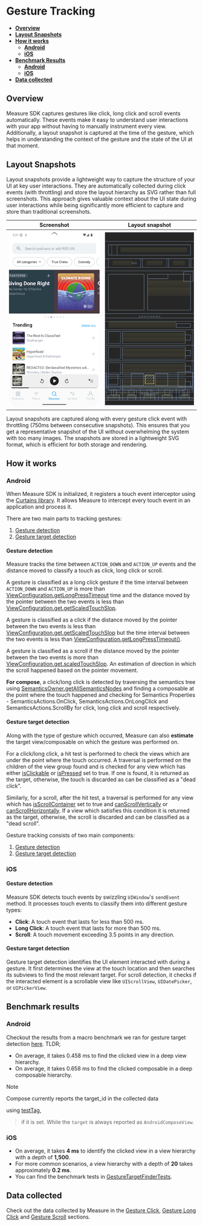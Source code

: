 # Gesture Tracking

* [**Overview**](#overview)
* [**Layout Snapshots**](#layout-snapshots)
* [**How it works**](#how-it-works)
    * [**Android**](#android)
    * [**iOS**](#ios)
* [**Benchmark Results**](#benchmark-results)
    * [**Android**](#android-1)
    * [**iOS**](#ios-1)
* [**Data collected**](#data-collected)

## Overview

Measure SDK captures gestures like click, long click and scroll events automatically. These events make it easy to
understand user interactions with your app without having to manually instrument every view. Additionally,
a layout snapshot is captured at the time of the gesture, which helps in understanding the context of the gesture
and the state of the UI at that moment.

## Layout Snapshots

Layout snapshots provide a lightweight way to capture the structure of your UI at key user interactions.
They are automatically collected during click events (with throttling) and store the layout hierarchy as SVG rather than
full screenshots.
This approach gives valuable context about the UI state during user interactions while being significantly more
efficient to capture and store than traditional screenshots.

| Screenshot                                           | Layout snapshot                                |
|------------------------------------------------------|------------------------------------------------|
| ![Screenshot](assets/layout-snapshot-screenshot.png) | ![Layout Snapshot](assets/layout-snapshot.png) |

Layout snapshots are captured along with every gesture click event with throttling (750ms between consecutive
snapshots). This ensures that you get a representative snapshot of the UI without overwhelming the system with too many
images. The snapshots are stored in a lightweight SVG format, which is efficient for both storage and rendering.

## How it works

### Android

When Measure SDK is initialized, it registers a touch event interceptor using
the [Curtains library](https://github.com/square/curtains?tab=readme-ov-file#curtainskt). It allows Measure to
intercept every touch event in an application and process it.

There are two main parts to tracking gestures:

1. [Gesture detection](#gesture-detection)
2. [Gesture target detection](#gesture-target-detection)

#### Gesture detection

Measure tracks the time between `ACTION_DOWN` and `ACTION_UP` events and the distance moved to classify a touch as
click, long click or scroll.

A gesture is classified as a long click gesture if the time interval between `ACTION_DOWN` and `ACTION_UP` is more
than [ViewConfiguration.getLongPressTimeout](https://developer.android.com/reference/android/view/ViewConfiguration#getLongPressTimeout())
time and the distance moved by the pointer between the two events is
less
than [ViewConfiguration.get.getScaledTouchSlop](https://developer.android.com/reference/android/view/ViewConfiguration#getScaledTouchSlop()).

A gesture is classified as a click if the distance moved by the pointer between the two events is
less
than [ViewConfiguration.get.getScaledTouchSlop](https://developer.android.com/reference/android/view/ViewConfiguration#getScaledTouchSlop())
but the time interval between the two events is less
than [ViewConfiguration.getLongPressTimeout()](https://developer.android.com/reference/android/view/ViewConfiguration#getLongPressTimeout()).

A gesture is classified as a scroll if the distance moved by the pointer between the two events is more than
[ViewConfiguration.get.scaledTouchSlop](https://developer.android.com/reference/android/view/ViewConfiguration#getScaledTouchSlop()).
An estimation of direction in which the scroll happened based on the pointer movement.

**For compose**, a click/long click is detected by traversing the semantics tree
using [SemanticsOwner.getAllSemanticsNodes](https://developer.android.com/reference/kotlin/androidx/compose/ui/semantics/SemanticsOwner#(androidx.compose.ui.semantics.SemanticsOwner).getAllSemanticsNodes(kotlin.Boolean,kotlin.Boolean))
and finding a composable at the point where the touch happened and checking for Semantics Properties -
SemanticsActions.OnClick, SemanticsActions.OnLongClick and SemanticsActions.ScrollBy
for click, long click and scroll respectively.

#### Gesture target detection

Along with the type of gesture which occurred, Measure can also **estimate** the target view/composable on which the
gesture was performed on.

For a click/long click, a hit test is performed to check the views which are under the point where the touch occurred. A
traversal is performed on the children of the view group found and is checked for any view which has
either [isClickable](https://developer.android.com/reference/android/view/View#isClickable())
or [isPressed](https://developer.android.com/reference/android/view/View#isPressed()) set to true. If one is found, it
is returned as the target, otherwise, the touch is discarded as can be classified as a "dead click".

Similarly, for a scroll, after the hit test, a traversal is performed for any view which
has [isScrollContainer](https://developer.android.com/reference/android/view/View#isScrollContainer()) set to
true and [canScrollVertically](https://developer.android.com/reference/android/view/View#canScrollVertically(int))
or [canScrollHorizontally](https://developer.android.com/reference/android/view/View#canScrollHorizontally(int)). If a
view which satisfies this condition it is returned as the target, otherwise, the scroll is discarded and can be
classified as a "dead scroll".

Gesture tracking consists of two main components:

1. [Gesture detection](#gesture-detection)
2. [Gesture target detection](#gesture-target-detection)

### iOS

#### Gesture detection

Measure SDK detects touch events by swizzling `UIWindow`'s `sendEvent` method. It processes touch events to classify
them into different gesture types:

- **Click**: A touch event that lasts for less than 500 ms.
- **Long Click**: A touch event that lasts for more than 500 ms.
- **Scroll**: A touch movement exceeding 3.5 points in any direction.

#### Gesture target detection

Gesture target detection identifies the UI element interacted with during a gesture. It first determines the view at the
touch location and then searches its subviews to find the most relevant target. For scroll detection, it checks if the
interacted element is a scrollable view like `UIScrollView`, `UIDatePicker`, or `UIPickerView`.

## Benchmark results

### Android

Checkout the results from a macro benchmark we ran for gesture target
detection [here](https://github.com/measure-sh/measure/pull/377#issue-2123559330).
TLDR;

* On average, it takes 0.458 ms to find the clicked view in a deep view hierarchy.
* On average, it takes 0.658 ms to find the clicked composable in a deep composable hierarchy.

> [!NOTE]
>
> Compose currently reports the target_id in the collected data
>
using [testTag](https://developer.android.com/reference/kotlin/androidx/compose/ui/semantics/package-summary#(androidx.compose.ui.semantics.SemanticsPropertyReceiver).testTag()),
> if it is set. While the `target` is always reported as `AndroidComposeView`.

### iOS

- On average, it takes **4 ms** to identify the clicked view in a view hierarchy with a depth of **1,500**.
- For more common scenarios, a view hierarchy with a depth of **20** takes approximately **0.2 ms**.
- You can find the benchmark tests
  in [GestureTargetFinderTests](../../ios/Tests/MeasureSDKTests/Gestures/GestureTargetFinderTests.swift).

## Data collected

Check out the data collected by Measure in
the [Gesture Click](../api/sdk/README.md#gesture_click), [Gesture Long Click](../api/sdk/README.md#gesture_long_click)
and [Gesture Scroll](../api/sdk/README.md#gesture_scroll) sections.